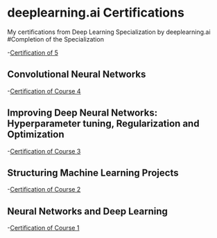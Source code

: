 # deeplearning.ai Certifications
My certifications from Deep Learning Specialization by deeplearning.ai
#Completion of the Specialization


-[Certification of 5]()

## Convolutional Neural Networks
-[Certification of Course 4](https://www.coursera.org/account/accomplishments/certificate/VCGZUNJTDCNF)

## Improving Deep Neural Networks: Hyperparameter tuning, Regularization and Optimization
-[Certification of Course 3](https://www.coursera.org/account/accomplishments/certificate/7RQVPSQWPXG9)

## Structuring Machine Learning Projects
-[Certification of Course 2](https://www.coursera.org/account/accomplishments/certificate/VSK4UTJ7WKSZ)

## Neural Networks and Deep Learning
-[Certification of Course 1](https://www.coursera.org/account/accomplishments/certificate/9NKEHZEZ2MSB)
